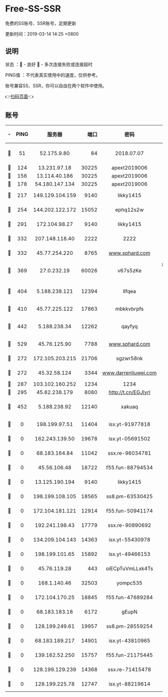 # Free-SS-SSR

免费的SS账号、SSR账号，定期更新

更新时间：2019-03-14 14:25 +0800

## 说明

状态     ：🙂 - 良好 🙁 - 多次连接失败或连接超时

PING值   ：不代表真实使用中的速度，仅供参考。

账号兼容SS、SSR，你可以自由在两个软件中使用。

👉[扫码页面](https://liesauer.github.io/Free-SS-SSR/)👈

## 账号

|-|PING|服务器|端口|密码|加密方式|区域|
|:----:|:----:|:-----:|-----:|:----:|:----:|:----:|
|🙂|51|52.175.9.80|84|2018.07.07|chacha20-ietf-poly1305|HK|
|🙂|124|13.231.97.18|30225|apext2019006|chacha20|JP|
|🙂|156|13.114.40.186|30225|apext2019006|chacha20|JP|
|🙂|178|54.180.147.134|30225|apext2019006|chacha20|KR|
|🙂|217|149.129.104.159|9140|likky1415|aes-256-cfb|HK|
|🙂|254|144.202.122.172|15052|ephq12s2w|aes-256-cfb|US|
|🙂|291|172.104.98.27|9140|likky1415|aes-256-cfb|JP|
|🙂|332|207.148.118.40|2222|2222|aes-256-cfb|SG|
|🙂|332|45.77.254.220|8765|www.sphard.com|aes-256-cfb|SG|
|🙂|369|27.0.232.19|60026|v67s5zKe|xchacha20-ietf-poly1305|HK|
|🙂|404|5.188.238.121|12394|llfqea|chacha20-ietf-poly1305|BR|
|🙂|410|45.77.225.122|17863|mbkkvbrpfs|aes-256-cfb|GB|
|🙂|442|5.188.238.34|12262|qayfyq|chacha20-ietf-poly1305|BR|
|🙂|529|45.76.125.90|7788|www.sphard.com|aes-256-cfb|AU|
|🙂|272|172.105.203.215|21706|sgzwr58nk|aes-256-cfb|JP|
|🙂|272|45.32.58.124|3344|www.darrenliuwei.com|aes-256-cfb|JP|
|🙂|287|103.102.160.252|1234|1234|rc4-md5|JP|
|🙂|295|45.62.238.179|8080|http://t.cn/EGJIyrl|rc4-md5|CA|
|🙂|452|5.188.238.92|12140|xakuaq|chacha20-ietf-poly1305|BR|
|🙁|0|198.199.97.51|11404|isx.yt-91977818|aes-256-cfb|US|
|🙁|0|162.243.139.50|19678|isx.yt-05691502|aes-256-cfb|US|
|🙁|0|68.183.164.84|11042|ssx.re-96034781|aes-256-cfb|US|
|🙁|0|45.56.106.48|18722|f55.fun-88794534|aes-256-cfb|US|
|🙁|0|13.125.190.194|9140|likky1415|aes-256-cfb|KR|
|🙁|0|198.199.108.105|18565|ss8.pm-63530425|aes-256-cfb|US|
|🙁|0|172.104.181.121|12914|f55.fun-50941174|aes-256-cfb|SG|
|🙁|0|192.241.198.43|17779|ssx.re-90890692|aes-256-cfb|US|
|🙁|0|134.209.104.143|14363|isx.yt-55430978|aes-256-cfb|SG|
|🙁|0|198.199.101.65|15892|isx.yt-49466153|aes-256-cfb|US|
|🙁|0|45.76.119.28|443|oiECpTuVmLLxk4Ts|aes-256-cfb|AU|
|🙁|0|168.1.140.46|32503|yompc535|aes-256-cfb|AU|
|🙁|0|172.104.170.25|18845|f55.fun-47689284|aes-256-cfb|SG|
|🙁|0|68.183.183.18|6172|gEupN|aes-256-cfb|SG|
|🙁|0|128.199.249.61|19957|ss8.pm-28559254|aes-256-cfb|SG|
|🙁|0|68.183.189.217|14901|isx.yt-43810965|aes-256-cfb|SG|
|🙁|0|139.162.52.250|15757|f55.fun-21175445|aes-256-cfb|SG|
|🙁|0|128.199.129.239|14368|ssx.re-71415478|aes-256-cfb|SG|
|🙁|0|128.199.225.78|12747|isx.yt-88219614|aes-256-cfb|SG|

